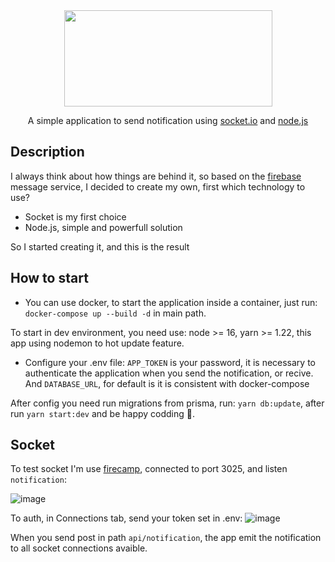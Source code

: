 <div align="center">
<img height="154" width="333" src="https://user-images.githubusercontent.com/76699403/197346176-7a86089d-facf-418c-ad0d-fd893171c129.png"/>
</div>

<p align="center">A simple application to send notification using <a href="https://socket.io/" target="_blank">socket.io</a> and <a href="https://nodejs.org/en/" target="_blank">node.js</a></p>

## Description
  I always think about how things are behind it, so based on the [firebase](https://firebase.google.com/) message service, I decided to create my own, first which technology to use?
  - Socket is my first choice
  - Node.js, simple and powerfull solution
  
  So I started creating it, and this is the result
 
## How to start
  - You can use docker, to start the application inside a container, just run: `docker-compose up --build -d` in main path.
 
To start in dev environment, you need use: node >= 16, yarn >= 1.22, this app using nodemon to hot update feature. 
  - Configure your .env file:
  `APP_TOKEN` is your password, it is necessary to authenticate the application when you send the notification, or recive. And `DATABASE_URL`, for default is it is consistent with docker-compose

After config you need run migrations from prisma, run: `yarn db:update`, after run `yarn start:dev` and be happy codding 🤯.

## Socket
  To test socket I'm use [firecamp](https://firecamp.io/), connected to port 3025, and listen `notification`:
  
  ![image](https://user-images.githubusercontent.com/76699403/197348443-e051720d-e16b-43c2-ba57-a70e10e2d982.png)

To auth, in Connections tab, send your token set in .env:
![image](https://user-images.githubusercontent.com/76699403/197348484-101ded28-6f2a-42ab-b129-2e27013d6b0a.png)

When you send post in path `api/notification`, the app emit the notification to all socket connections avaible.
